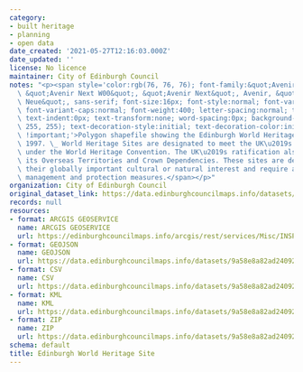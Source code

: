 ```yaml
---
category:
- built heritage
- planning
- open data
date_created: '2021-05-27T12:16:03.000Z'
date_updated: ''
license: No licence
maintainer: City of Edinburgh Council
notes: "<p><span style='color:rgb(76, 76, 76); font-family:&quot;Avenir Next W01&quot;,\
  \ &quot;Avenir Next W00&quot;, &quot;Avenir Next&quot;, Avenir, &quot;Helvetica\
  \ Neue&quot;, sans-serif; font-size:16px; font-style:normal; font-variant-ligatures:normal;\
  \ font-variant-caps:normal; font-weight:400; letter-spacing:normal; text-align:start;\
  \ text-indent:0px; text-transform:none; word-spacing:0px; background-color:rgb(255,\
  \ 255, 255); text-decoration-style:initial; text-decoration-color:initial; display:inline\
  \ !important;'>Polygon shapefile showing the Edinburgh World Heritage Site as of\
  \ 1997. \_ World Heritage Sites are designated to meet the UK\u2019s commitments\
  \ under the World Heritage Convention. The UK\u2019s ratification also extends to\
  \ its Overseas Territories and Crown Dependencies. These sites are designated for\
  \ their globally important cultural or natural interest and require appropriate\
  \ management and protection measures.</span></p>"
organization: City of Edinburgh Council
original_dataset_link: https://data.edinburghcouncilmaps.info/datasets/9a58e8a82ad2409284673951cd16d691_18
records: null
resources:
- format: ARCGIS GEOSERVICE
  name: ARCGIS GEOSERVICE
  url: https://edinburghcouncilmaps.info/arcgis/rest/services/Misc/INSPIRE/MapServer/18
- format: GEOJSON
  name: GEOJSON
  url: https://data.edinburghcouncilmaps.info/datasets/9a58e8a82ad2409284673951cd16d691_18.geojson?outSR=%7B%22latestWkid%22%3A27700%2C%22wkid%22%3A27700%7D
- format: CSV
  name: CSV
  url: https://data.edinburghcouncilmaps.info/datasets/9a58e8a82ad2409284673951cd16d691_18.csv?outSR=%7B%22latestWkid%22%3A27700%2C%22wkid%22%3A27700%7D
- format: KML
  name: KML
  url: https://data.edinburghcouncilmaps.info/datasets/9a58e8a82ad2409284673951cd16d691_18.kml?outSR=%7B%22latestWkid%22%3A27700%2C%22wkid%22%3A27700%7D
- format: ZIP
  name: ZIP
  url: https://data.edinburghcouncilmaps.info/datasets/9a58e8a82ad2409284673951cd16d691_18.zip?outSR=%7B%22latestWkid%22%3A27700%2C%22wkid%22%3A27700%7D
schema: default
title: Edinburgh World Heritage Site
---
```

